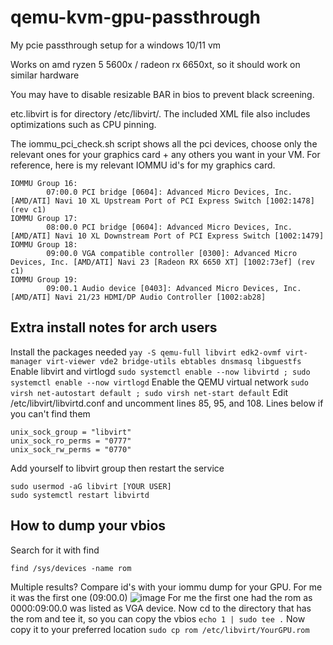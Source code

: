 # qemu-kvm-gpu-passthrough
My pcie passthrough setup for a windows 10/11 vm

Works on amd ryzen 5 5600x / radeon rx 6650xt, so it should work on similar hardware

You may have to disable resizable BAR in bios to prevent black screening.

etc.libvirt is for directory /etc/libvirt/. The included XML file also includes optimizations such as CPU pinning.

The iommu_pci_check.sh script shows all the pci devices, choose only the relevant ones for your graphics card + any others you want in your VM. For reference, here is my relevant IOMMU id's for my graphics card.
```
IOMMU Group 16:
        07:00.0 PCI bridge [0604]: Advanced Micro Devices, Inc. [AMD/ATI] Navi 10 XL Upstream Port of PCI Express Switch [1002:1478] (rev c1)
IOMMU Group 17:
        08:00.0 PCI bridge [0604]: Advanced Micro Devices, Inc. [AMD/ATI] Navi 10 XL Downstream Port of PCI Express Switch [1002:1479]
IOMMU Group 18:
        09:00.0 VGA compatible controller [0300]: Advanced Micro Devices, Inc. [AMD/ATI] Navi 23 [Radeon RX 6650 XT] [1002:73ef] (rev c1)
IOMMU Group 19:
        09:00.1 Audio device [0403]: Advanced Micro Devices, Inc. [AMD/ATI] Navi 21/23 HDMI/DP Audio Controller [1002:ab28]
```

## Extra install notes for arch users

 Install the packages needed
 ```yay -S qemu-full libvirt edk2-ovmf virt-manager virt-viewer vde2 bridge-utils ebtables dnsmasq libguestfs```
 Enable libvirt and virtlogd
 ```sudo systemctl enable --now libvirtd ; sudo systemctl enable --now virtlogd```
 Enable the QEMU virtual network 
 ```sudo virsh net-autostart default ; sudo virsh net-start default```
 Edit /etc/libvirt/libvirtd.conf and uncomment lines 85, 95, and 108. Lines below if you can't find them
 ```
 unix_sock_group = "libvirt"
 unix_sock_ro_perms = "0777"
 unix_sock_rw_perms = "0770"
 ```
 Add yourself to libvirt group then restart the service
 ```
 sudo usermod -aG libvirt [YOUR USER]
 sudo systemctl restart libvirtd
 ```

## How to dump your vbios
Search for it with find
```
find /sys/devices -name rom
```
Multiple results? Compare id's with your iommu dump for your GPU. For me it was the first one (09:00.0)
![image](https://user-images.githubusercontent.com/78610949/233873069-f7824437-438d-4177-bb7f-f96aaf65a8b6.png)
For me the first one had the rom as 0000:09:00.0 was listed as VGA device.
Now cd to the directory that has the rom and tee it, so you can copy the vbios
```echo 1 | sudo tee .```
Now copy it to your preferred location
```sudo cp rom /etc/libvirt/YourGPU.rom```


